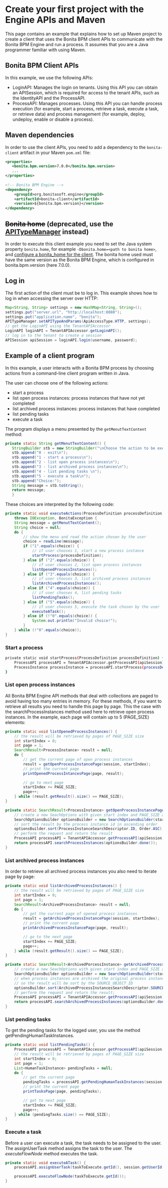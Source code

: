 # Create your first project with the Engine APIs and Maven

This page contains an example that explains how to set up Maven project to create a client that uses the Bonita BPM client APIs to communicate with the Bonita BPM Engine and run a process. It assumes that you are a Java programmer familiar with using Maven.

## Bonita BPM Client APIs

In this example, we use the following APIs:

* LoginAPI: Manages the login on tenants. Using this API you can obtain an APISession, which is required for access to the tenant APIs, such as the IdentityAPI and the ProcessAPI.
* ProcessAPI: Manages processes. Using this API you can handle process execution (for example, start a process, retrieve a task, execute a task, or retrieve data) and process management 
(for example, deploy, undeploy, enable or disable a process). 

## Maven dependencies

In order to use the client APIs, you need to add a dependency to the `bonita-client` artifact in your Maven `pom.xml` file: 
```xml
<properties>
   <bonita.bpm.version>7.0.0</bonita.bpm.version>
   ...
</properties>
 
<!-- Bonita BPM Engine -->
<dependency>
    <groupId>org.bonitasoft.engine</groupId>
    <artifactId>bonita-client</artifactId>
    <version>${bonita.bpm.version}</version>
</dependency>
```

## ~~Bonita home~~ (deprecated, use the [APITypeManager](http://documentation.bonitasoft.com/javadoc/api/7.2/org/bonitasoft/engine/util/APITypeManager.html) instead)

In order to execute this client example you need to set the Java system property `bonita.home`, for example `-Dbonita.home=<path to bonita home>`, and [configure a bonita_home for the client](configuring-bonita-home-for-a-client.md). The bonita home used must have the same version as
the Bonita BPM Engine, which is configured in bonita.bpm.version (here 7.0.0). 

## Log in

The first action of the client must be to log in. This example shows how to log in when accessing the server over HTTP:
```java
Map<String, String> settings = new HashMap<String, String>();
settings.put("server.url", "http://localhost:8080");
settings.put("application.name", "bonita");
APITypeManager.setAPITypeAndParams(ApiAccessType.HTTP, settings);
// get the LoginAPI using the TenantAPIAccessor
LoginAPI loginAPI = TenantAPIAccessor.getLoginAPI();
// log in to the tenant to create a session
APISession apiSession = loginAPI.login(username, password);
```

## Example of a client program

In this example, a user interacts with a Bonita BPM process by choosing actions from a command-line client program written in Java.

The user can choose one of the following actions:

* start a process
* list open process instances: process instances that have not yet completed
* list archived process instances: process instances that have completed
* list pending tasks
* execute a task

The program displays a menu presented by the `getMenutTextContent` method:
```java
private static String getMenutTextContent() {
   StringBuilder stb = new StringBuilder("\nChoose the action to be executed:\n");
   stb.append("0 - exit\n");
   stb.append("1 - start a process\n");
   stb.append("2 - list open process instances\n");
   stb.append("3 - list archived process instances\n");
   stb.append("4 - list pending tasks \n");
   stb.append("5 - execute a task\n");
   stb.append("Choice:");
   String message = stb.toString();
   return message;
   }
```

These choices are interpreted by the following code:
```java
private static void executeActions(ProcessDefinition processDefinition) 
    throws IOException, BonitaException {
    String message = getMenutTextContent();
    String choice = null;
    do {
        // show the menu and read the action chosen by the user
        choice = readLine(message);
        if ("1".equals(choice)) {
            // if user chooses 1, start a new process instance
            startProcess(processDefinition);
        } else if ("2".equals(choice)) {
            // if user chooses 2, list open process instances
            listOpenedProcessInstances();
        } else if ("3".equals(choice)) {
            // if user chooses 3, list archived process instances
            listArchivedProcessInstances();
        } else if ("4".equals(choice)) {
            // if user chooses 4, list pending tasks
            listPendingTasks();
        } else if ("5".equals(choice)) {
            // if user chooses 5, execute the task chosen by the user
            executeATask();
        } else if (!"0".equals(choice)) {
            System.out.println("Invalid choice!");
        }
    } while (!"0".equals(choice));
}
```

### Start a process
```bash
private static void startProcess(ProcessDefinition processDefinition) {
    ProcessAPI processAPI = TenantAPIAccessor.getProcessAPI(apiSession);
    ProcessInstance processInstance = processAPI.startProcess(processDefinition.getId());
}
```

### List open process instances

All Bonita BPM Engine API methods that deal with collections are paged to avoid having too many entries in memory. For these methods, if you want to retrieve all results you need to handle this page by page. This the case with the searchProcessInstances method used here to retrieve open process instances. In the example, each page will contain up to 5 (PAGE\_SIZE) elements:
```java
private static void listOpenedProcessInstances() {
    // the result will be retrieved by pages of PAGE_SIZE size
    int startIndex = 0;
    int page = 1;
    SearchResult<ProcessInstance> result = null;
    do {
        // get the current page of open process instances
        result = getOpenProcessInstancePage(session, startIndex);
        // print the current page
        printOpenedProcessIntancesPage(page, result);

        // go to next page
        startIndex += PAGE_SIZE;
        page++;
    } while (result.getResult().size() == PAGE_SIZE);
}
```
```java
private static SearchResult<ProcessInstance> getOpenProcessInstancePage(APISession apiSession, int startIndex) throws BonitaException {
    // create a new SeachOptions with given start index and PAGE_SIZE as max number of elements
    SearchOptionsBuilder optionsBuilder = new SearchOptionsBuilder(startIndex, PAGE_SIZE);
    // sort the result by the process instance id in ascending order
    optionsBuilder.sort(ProcessInstanceSearchDescriptor.ID, Order.ASC);
    // perform the request and return the result
    ProcessAPI processAPI = TenantAPIAccessor.getProcessAPI(apiSession);
    return processAPI.searchProcessInstances(optionsBuilder.done());
}
```

### List archived process instances

In order to retrieve all archived process instances you also need to iterate page by page:
```java
private static void listArchivedProcessInstances() {
    // the result will be retrieved by pages of PAGE_SIZE size
    int startIndex = 0;
    int page = 1;
    SearchResult<ArchivedProcessInstance> result = null;
    do {
        // get the current page of opened process instances
        result = getArchivedProcessInstancePage(session, startIndex);
        // print the current page
        printArchivedProcessInstancePage(page, result);

        // go to the next page
        startIndex += PAGE_SIZE;
        page++;
    } while (result.getResult().size() == PAGE_SIZE);
}
```
```java
private static SearchResult<ArchivedPorcessInstance> getArchivedProcessInstancePage(APISession apiSession, int startIndex) throws BonitaException {
    // create a new SeachOptions with given start index and PAGE_SIZE as max number of elements
    SearchOptionsBuilder optionsBuilder = new SearchOptionsBuilder(startIndex, PAGE_SIZE);
    // when process instances are archived the original process instance id is supplied by SOURCE_OBJECT_ID,
    // so the result will be sort by the SOURCE_OBJECT_ID
    optionsBuilder.sort(ArchivedProcessInstancesSearchDescriptor.SOURCE_OBJECT_ID, Order.ASC);
    // perform the request and return the result;
    ProcessAPI processAPI = TenantAPIAccessor.getProcessAPI(apiSession);
    return processAPI.searchArchivedProcessInstances(optionsBuilder.done());
}
```

### List pending tasks

To get the pending tasks for the logged user, you use the method getPendingHumanTaskInstances.
```java
private static void listPendingTasks() {
    ProcessAPI processAPI = TenantAPIAccessor.getProcessAPI(apiSession);
    // the result will be retrieved by pages of PAGE_SIZE size
    int startIndex = 0;
    int page = 1;
    List<HumanTaskInstance> pendingTasks = null;
    do {
        // get the current page
        pendingTasks = processAPI.getPendingHumanTaskInstances(session.getUserId(), startIndex, PAGE_SIZE, ActivityInstanceCriterion.LAST_UPDATE_ASC);
        // print the current page
        printTasksPage(page, pendingTasks);

        // got to next page
        startIndex += PAGE_SIZE;
        page++;
    } while (pendingTasks.size() == PAGE_SIZE);
}
```

### Execute a task

Before a user can execute a task, the task needs to be assigned to the user. The assignUserTask method assigns the task to the user. The _executeFlowNode_ method executes the task.
```java
private static void executeATask() {
    processAPI.assignUserTask(taskToExecute.getId(), session.getUserId());

    processAPI.executeFlowNode(taskToExecute.getId());
}
```
